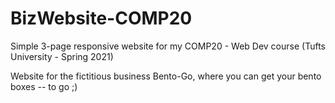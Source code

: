 # BizWebsite-COMP20
Simple 3-page responsive website for my COMP20 - Web Dev course (Tufts University - Spring 2021)

Website for the fictitious business Bento-Go, where you can get your bento boxes -- to go ;)
